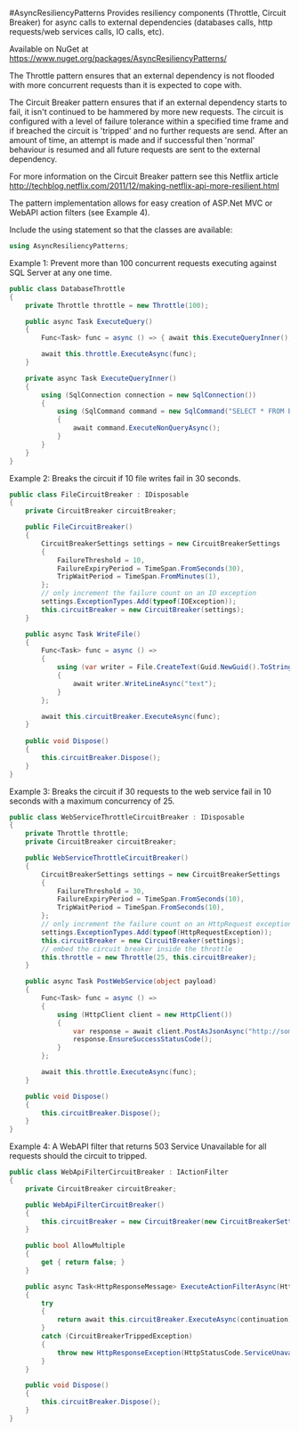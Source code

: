 #AsyncResiliencyPatterns
Provides resiliency components (Throttle, Circuit Breaker) for async calls to external dependencies (databases calls, http requests/web services calls, IO calls, etc).

Available on NuGet at https://www.nuget.org/packages/AsyncResiliencyPatterns/

The Throttle pattern ensures that an external dependency is not flooded with more concurrent requests than it is expected to cope with.

The Circuit Breaker pattern ensures that if an external dependency starts to fail, it isn't continued to be hammered by more new requests. The circuit is configured with a level of failure tolerance within a specified time frame and if breached the circuit is 'tripped' and no further requests are send. After an amount of time, an attempt is made and if successful then 'normal' behaviour is resumed and all future requests are sent to the external dependency.

For more information on the Circuit Breaker pattern see this Netflix article http://techblog.netflix.com/2011/12/making-netflix-api-more-resilient.html

The pattern implementation allows for easy creation of ASP.Net MVC or WebAPI action filters (see Example 4).

Include the using statement so that the classes are available:
```C#
using AsyncResiliencyPatterns;
```
Example 1: Prevent more than 100 concurrent requests executing against SQL Server at any one time.
```C#
public class DatabaseThrottle
{
    private Throttle throttle = new Throttle(100);

    public async Task ExecuteQuery()
    {
        Func<Task> func = async () => { await this.ExecuteQueryInner(); };

        await this.throttle.ExecuteAsync(func);
    }

    private async Task ExecuteQueryInner()
    {
        using (SqlConnection connection = new SqlConnection())
        {
            using (SqlCommand command = new SqlCommand("SELECT * FROM BigTable", connection))
            {
                await command.ExecuteNonQueryAsync();
            }
        }
    }
}
```
Example 2: Breaks the circuit if 10 file writes fail in 30 seconds.
```C#
public class FileCircuitBreaker : IDisposable
{
    private CircuitBreaker circuitBreaker;

    public FileCircuitBreaker()
    {
        CircuitBreakerSettings settings = new CircuitBreakerSettings
        {
            FailureThreshold = 10,
            FailureExpiryPeriod = TimeSpan.FromSeconds(30),
            TripWaitPeriod = TimeSpan.FromMinutes(1),
        };
        // only increment the failure count on an IO exception
        settings.ExceptionTypes.Add(typeof(IOException));
        this.circuitBreaker = new CircuitBreaker(settings);
    }

    public async Task WriteFile()
    {
        Func<Task> func = async () =>
        {
            using (var writer = File.CreateText(Guid.NewGuid().ToString()))
            {
                await writer.WriteLineAsync("text");
            }
        };                      

        await this.circuitBreaker.ExecuteAsync(func);
    }
    
    public void Dispose()
    {
        this.circuitBreaker.Dispose();
    }
}
```
Example 3: Breaks the circuit if 30 requests to the web service fail in 10 seconds with a maximum concurrency of 25.
```C#
public class WebServiceThrottleCircuitBreaker : IDisposable
{
    private Throttle throttle;
    private CircuitBreaker circuitBreaker;

    public WebServiceThrottleCircuitBreaker()
    {
        CircuitBreakerSettings settings = new CircuitBreakerSettings
        {
            FailureThreshold = 30,
            FailureExpiryPeriod = TimeSpan.FromSeconds(10),
            TripWaitPeriod = TimeSpan.FromSeconds(10),
        };
        // only increment the failure count on an HttpRequest exception
        settings.ExceptionTypes.Add(typeof(HttpRequestException));
        this.circuitBreaker = new CircuitBreaker(settings);
        // embed the circuit breaker inside the throttle
        this.throttle = new Throttle(25, this.circuitBreaker);
    }

    public async Task PostWebService(object payload)
    {
        Func<Task> func = async () =>
        {
            using (HttpClient client = new HttpClient())
            {
                var response = await client.PostAsJsonAsync("http://somewhere.org/endpoint", payload);
                response.EnsureSuccessStatusCode();
            }
        };

        await this.throttle.ExecuteAsync(func);
    }

    public void Dispose()
    {
        this.circuitBreaker.Dispose();
    }
}
```
Example 4: A WebAPI filter that returns 503 Service Unavailable  for all requests should the circuit to tripped.
```C#
public class WebApiFilterCircuitBreaker : IActionFilter
{
    private CircuitBreaker circuitBreaker;

    public WebApiFilterCircuitBreaker()
    {
        this.circuitBreaker = new CircuitBreaker(new CircuitBreakerSettings());
    }

    public bool AllowMultiple
    {
        get { return false; }
    }

    public async Task<HttpResponseMessage> ExecuteActionFilterAsync(HttpActionContext actionContext, CancellationToken cancellationToken, Func<Task<HttpResponseMessage>> continuation)
    {
        try
        {
            return await this.circuitBreaker.ExecuteAsync(continuation);
        }
        catch (CircuitBreakerTrippedException)
        {
            throw new HttpResponseException(HttpStatusCode.ServiceUnavailable);
        }
    }

    public void Dispose()
    {
        this.circuitBreaker.Dispose();
    }
}
